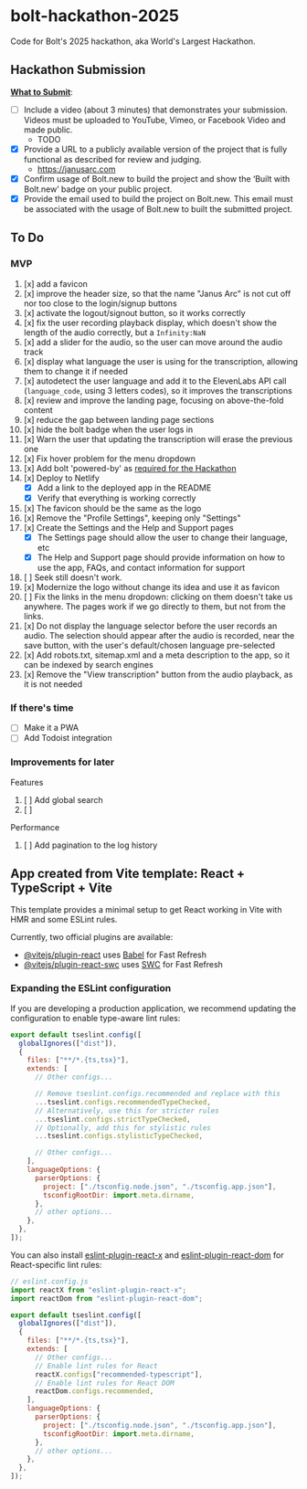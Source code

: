 # bolt-hackathon-2025

Code for Bolt's 2025 hackathon, aka World's Largest Hackathon.

## Hackathon Submission

[**What to Submit**](https://worldslargesthackathon.devpost.com/#:~:text=for%20more%20details.-,What%20to%20Submit,-Include%20a%20video):

- [ ] Include a video (about 3 minutes) that demonstrates your submission. Videos must be uploaded to YouTube, Vimeo, or Facebook Video and made public.
  - TODO
- [x] Provide a URL to a publicly available version of the project that is fully functional as described for review and judging.
  - https://janusarc.com
- [x] Confirm usage of Bolt.new to build the project and show the ‘Built with Bolt.new’ badge on your public project.
- [x] Provide the email used to build the project on Bolt.new. This email must be associated with the usage of Bolt.new to built the submitted project.

## To Do

### MVP

1. [x] add a favicon
1. [x] improve the header size, so that the name "Janus Arc" is not cut off nor too close to the login/signup buttons
1. [x] activate the logout/signout button, so it works correctly
1. [x] fix the user recording playback display, which doesn't show the length of the audio correctly, but a `Infinity:NaN`
1. [x] add a slider for the audio, so the user can move around the audio track
1. [x] display what language the user is using for the transcription, allowing them to change it if needed
1. [x] autodetect the user language and add it to the ElevenLabs API call (`language_code`, using 3 letters codes), so it improves the transcriptions
1. [x] review and improve the landing page, focusing on above-the-fold content
1. [x] reduce the gap between landing page sections
1. [x] hide the bolt badge when the user logs in
1. [x] Warn the user that updating the transcription will erase the previous one
1. [x] Fix hover problem for the menu dropdown
1. [x] Add bolt 'powered-by' as [required for the Hackathon](https://worldslargesthackathon.devpost.com/details/badgeguidelines)
1. [x] Deploy to Netlify
   - [x] Add a link to the deployed app in the README
   - [x] Verify that everything is working correctly
1. [x] The favicon should be the same as the logo
1. [x] Remove the "Profile Settings", keeping only "Settings"
1. [x] Create the Settings and the Help and Support pages
   - [x] The Settings page should allow the user to change their language, etc
   - [x] The Help and Support page should provide information on how to use the app, FAQs, and contact information for support
1. [ ] Seek still doesn't work.
1. [x] Modernize the logo without change its idea and use it as favicon
1. [ ] Fix the links in the menu dropdown: clicking on them doesn't take us anywhere. The pages work if we go directly to them, but not from the links.
1. [x] Do not display the language selector before the user records an audio. The selection should appear after the audio is recorded, near the save button, with the user's default/chosen language pre-selected
1. [x] Add robots.txt, sitemap.xml and a meta description to the app, so it can be indexed by search engines
1. [x] Remove the "View transcription" button from the audio playback, as it is not needed

### If there's time

- [ ] Make it a PWA
- [ ] Add Todoist integration

### Improvements for later

Features

1. [ ] Add global search
1. [ ]

Performance

1. [ ] Add pagination to the log history

## App created from Vite template: React + TypeScript + Vite

This template provides a minimal setup to get React working in Vite with HMR and some ESLint rules.

Currently, two official plugins are available:

- [@vitejs/plugin-react](https://github.com/vitejs/vite-plugin-react/blob/main/packages/plugin-react) uses [Babel](https://babeljs.io/) for Fast Refresh
- [@vitejs/plugin-react-swc](https://github.com/vitejs/vite-plugin-react/blob/main/packages/plugin-react-swc) uses [SWC](https://swc.rs/) for Fast Refresh

### Expanding the ESLint configuration

If you are developing a production application, we recommend updating the configuration to enable type-aware lint rules:

```js
export default tseslint.config([
  globalIgnores(["dist"]),
  {
    files: ["**/*.{ts,tsx}"],
    extends: [
      // Other configs...

      // Remove tseslint.configs.recommended and replace with this
      ...tseslint.configs.recommendedTypeChecked,
      // Alternatively, use this for stricter rules
      ...tseslint.configs.strictTypeChecked,
      // Optionally, add this for stylistic rules
      ...tseslint.configs.stylisticTypeChecked,

      // Other configs...
    ],
    languageOptions: {
      parserOptions: {
        project: ["./tsconfig.node.json", "./tsconfig.app.json"],
        tsconfigRootDir: import.meta.dirname,
      },
      // other options...
    },
  },
]);
```

You can also install [eslint-plugin-react-x](https://github.com/Rel1cx/eslint-react/tree/main/packages/plugins/eslint-plugin-react-x) and [eslint-plugin-react-dom](https://github.com/Rel1cx/eslint-react/tree/main/packages/plugins/eslint-plugin-react-dom) for React-specific lint rules:

```js
// eslint.config.js
import reactX from "eslint-plugin-react-x";
import reactDom from "eslint-plugin-react-dom";

export default tseslint.config([
  globalIgnores(["dist"]),
  {
    files: ["**/*.{ts,tsx}"],
    extends: [
      // Other configs...
      // Enable lint rules for React
      reactX.configs["recommended-typescript"],
      // Enable lint rules for React DOM
      reactDom.configs.recommended,
    ],
    languageOptions: {
      parserOptions: {
        project: ["./tsconfig.node.json", "./tsconfig.app.json"],
        tsconfigRootDir: import.meta.dirname,
      },
      // other options...
    },
  },
]);
```
